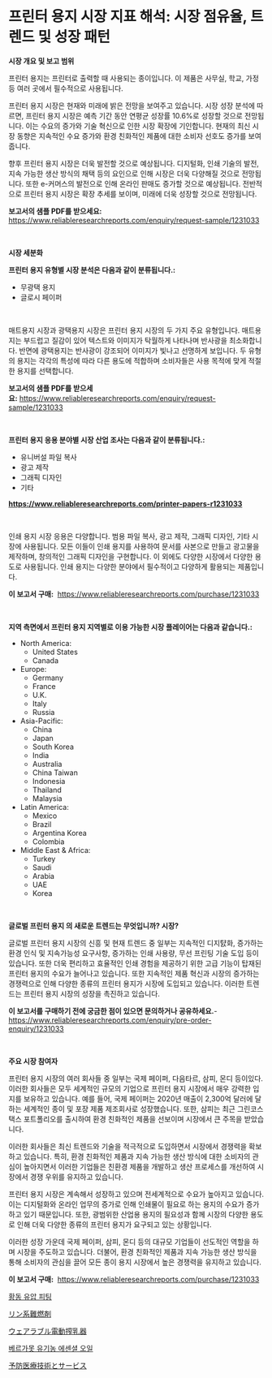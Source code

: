 <p><h1>프린터 용지 시장 지표 해석: 시장 점유율, 트렌드 및 성장 패턴</h1></p><p><strong>시장 개요 및 보고 범위</strong></p>
<p><p>프린터 용지는 프린터로 출력할 때 사용되는 종이입니다. 이 제품은 사무실, 학교, 가정 등 여러 곳에서 필수적으로 사용됩니다. </p><p>프린터 용지 시장은 현재와 미래에 밝은 전망을 보여주고 있습니다. 시장 성장 분석에 따르면, 프린터 용지 시장은 예측 기간 동안 연평균 성장률 10.6%로 성장할 것으로 전망됩니다. 이는 수요의 증가와 기술 혁신으로 인한 시장 확장에 기인합니다. 현재의 최신 시장 동향은 지속적인 수요 증가와 환경 친화적인 제품에 대한 소비자 선호도 증가를 보여줍니다.</p><p>향후 프린터 용지 시장은 더욱 발전할 것으로 예상됩니다. 디지털화, 인쇄 기술의 발전, 지속 가능한 생산 방식의 채택 등의 요인으로 인해 시장은 더욱 다양해질 것으로 전망됩니다. 또한 e-커머스의 발전으로 인해 온라인 판매도 증가할 것으로 예상됩니다. 전반적으로 프린터 용지 시장은 확장 추세를 보이며, 미래에 더욱 성장할 것으로 전망됩니다.</p></p>
<p><strong>보고서의 샘플 PDF를 받으세요:</strong> <a href="https://www.reliableresearchreports.com/enquiry/request-sample/1231033">https://www.reliableresearchreports.com/enquiry/request-sample/1231033</a></p>
<p>&nbsp;</p>
<p><strong>시장 세분화</strong></p>
<p><strong>프린터 용지 유형별 시장 분석은 다음과 같이 분류됩니다.:</strong></p>
<p><ul><li>무광택 용지</li><li>글로시 페이퍼</li></ul></p>
<p>&nbsp;</p>
<p><p>매트용지 시장과 광택용지 시장은 프린터 용지 시장의 두 가지 주요 유형입니다. 매트용지는 부드럽고 질감이 있어 텍스트와 이미지가 탁월하게 나타나며 반사광을 최소화합니다. 반면에 광택용지는 반사광이 강조되어 이미지가 빛나고 선명하게 보입니다. 두 유형의 용지는 각각의 특성에 따라 다른 용도에 적합하며 소비자들은 사용 목적에 맞게 적절한 용지를 선택합니다.</p></p>
<p><strong>보고서의 샘플 PDF를 받으세요:</strong>&nbsp;<a href="https://www.reliableresearchreports.com/enquiry/request-sample/1231033">https://www.reliableresearchreports.com/enquiry/request-sample/1231033</a></p>
<p>&nbsp;</p>
<p><strong> 프린터 용지 응용 분야별 시장 산업 조사는 다음과 같이 분류됩니다.:</strong></p>
<p><ul><li>유니버설 파일 복사</li><li>광고 제작</li><li>그래픽 디자인</li><li>기타</li></ul></p>
<p><strong><a href="https://www.reliableresearchreports.com/printer-papers-r1231033">https://www.reliableresearchreports.com/printer-papers-r1231033</a></strong></p>
<p>&nbsp;</p>
<p><p>인쇄 용지 시장 응용은 다양합니다. 범용 파일 복사, 광고 제작, 그래픽 디자인, 기타 시장에 사용됩니다. 모든 이들이 인쇄 용지를 사용하여 문서를 사본으로 만들고 광고물을 제작하며, 창의적인 그래픽 디자인을 구현합니다. 이 외에도 다양한 시장에서 다양한 용도로 사용됩니다. 인쇄 용지는 다양한 분야에서 필수적이고 다양하게 활용되는 제품입니다.</p></p>
<p><strong>이 보고서 구매:</strong>&nbsp; <a href="https://www.reliableresearchreports.com/purchase/1231033">https://www.reliableresearchreports.com/purchase/1231033</a></p>
<p>&nbsp;</p>
<p><strong>지역 측면에서 프린터 용지 지역별로 이용 가능한 시장 플레이어는 다음과 같습니다.:</strong></p>
<p><ul>
    <li>
        North America:
        <ul>
            <li>United States</li>
            <li>Canada</li>
        </ul>
    </li>
    <li>
        Europe:
        <ul>
            <li>Germany</li>
            <li>France</li>
            <li>U.K.</li>
            <li>Italy</li>
            <li>Russia</li>
        </ul>
    </li>
    <li>
        Asia-Pacific:
        <ul>
            <li>China</li>
            <li>Japan</li>
            <li>South Korea</li>
            <li>India</li>
            <li>Australia</li>
            <li>China Taiwan</li>
            <li>Indonesia</li>
            <li>Thailand</li>
            <li>Malaysia</li>
        </ul>
    </li>
    <li>
        Latin America:
        <ul>
            <li>Mexico</li>
            <li>Brazil</li>
            <li>Argentina Korea</li>
            <li>Colombia</li>
        </ul>
    </li>
    <li>
        Middle East & Africa:
        <ul>
            <li>Turkey</li>
            <li>Saudi</li>
            <li>Arabia</li>
            <li>UAE</li>
            <li>Korea</li>
        </ul>
    </li>
    </ul></p>
<p>&nbsp;</p>
<p><strong>글로벌 프린터 용지 의 새로운 트렌드는 무엇입니까? 시장?</strong></p>
<p><p>글로벌 프린터 용지 시장의 신흥 및 현재 트렌드 중 일부는 지속적인 디지턄화, 증가하는 환경 인식 및 지속가능성 요구사항, 증가하는 인쇄 사용량, 무선 프린팅 기술 도입 등이 있습니다. 또한 더욱 편리하고 효율적인 인쇄 경험을 제공하기 위한 고급 기능이 탑재된 프린터 용지의 수요가 늘어나고 있습니다. 또한 지속적인 제품 혁신과 시장의 증가하는 경쟁력으로 인해 다양한 종류의 프린터 용지가 시장에 도입되고 있습니다. 이러한 트렌드는 프린터 용지 시장의 성장을 촉진하고 있습니다.</p></p>
<p><strong>이 보고서를 구매하기 전에 궁금한 점이 있으면 문의하거나 공유하세요.</strong>- <a href="https://www.reliableresearchreports.com/enquiry/pre-order-enquiry/1231033">https://www.reliableresearchreports.com/enquiry/pre-order-enquiry/1231033</a></p>
<p>&nbsp;</p>
<p><strong>주요 시장 참여자</strong></p>
<p><p>프린터 용지 시장의 여러 회사들 중 일부는 국제 페이퍼, 다음타르, 삼피, 몬디 등이있다. 이러한 회사들은 모두 세계적인 규모의 기업으로 프린터 용지 시장에서 매우 강력한 입지를 보유하고 있습니다. 예를 들어, 국제 페이퍼는 2020년 매출이 2,300억 달러에 달하는 세계적인 종이 및 포장 제품 제조회사로 성장했습니다. 또한, 삼피는 최근 그린코스택스 포트폴리오를 출시하여 환경 친화적인 제품을 선보이며 시장에서 큰 주목을 받았습니다.</p><p>이러한 회사들은 최신 트렌드와 기술을 적극적으로 도입하면서 시장에서 경쟁력을 확보하고 있습니다. 특히, 환경 친화적인 제품과 지속 가능한 생산 방식에 대한 소비자의 관심이 높아지면서 이러한 기업들은 친환경 제품을 개발하고 생산 프로세스를 개선하여 시장에서 경쟁 우위를 유지하고 있습니다.</p><p>프린터 용지 시장은 계속해서 성장하고 있으며 전세계적으로 수요가 높아지고 있습니다. 이는 디지털화와 온라인 업무의 증가로 인해 인쇄물이 필요로 하는 용지의 수요가 증가하고 있기 때문입니다. 또한, 광범위한 산업용 용지의 필요성과 함께 시장의 다양한 용도로 인해 더욱 다양한 종류의 프린터 용지가 요구되고 있는 상황입니다.</p><p>이러한 성장 가운데 국제 페이퍼, 삼피, 몬디 등의 대규모 기업들이 선도적인 역할을 하며 시장을 주도하고 있습니다. 더불어, 환경 친화적인 제품과 지속 가능한 생산 방식을 통해 소비자의 관심을 끌어 모든 종이 용지 시장에서 높은 경쟁력을 유지하고 있습니다.</p></p>
<p><strong>이 보고서 구매:</strong>&nbsp;&nbsp;<a href="https://www.reliableresearchreports.com/purchase/1231033">https://www.reliableresearchreports.com/purchase/1231033</a></p>
<p><p><a href="https://medium.com/@cordiehyatt1/%ED%99%A9%EB%8F%99-%EC%9C%A0%EC%95%95-%ED%94%BC%ED%8C%85-%EC%8B%9C%EC%9E%A5-%EB%8F%99%ED%96%A5-%EB%B0%8F-%EC%8B%9C%EC%9E%A5-%EB%B6%84%EC%84%9D%EC%9D%80-2024%EB%85%84%EB%B6%80%ED%84%B0-2031%EB%85%84%EA%B9%8C%EC%A7%80-%EC%98%88%EC%83%81%EB%90%A9%EB%8B%88%EB%8B%A4-143a41fecf01">황동 유압 피팅</a></p><p><a href="https://medium.com/@stephengrant2015/%E3%83%AA%E3%83%B3%E7%B3%BB%E9%9B%A3%E7%87%83%E5%89%A4%E5%B8%82%E5%A0%B4%E3%81%AE%E5%B1%95%E6%9C%9B-%E7%94%A3%E6%A5%AD%E3%81%AE%E6%A6%82%E8%A6%81%E3%81%A8%E4%BA%88%E6%B8%AC-2024%E5%B9%B4%E3%81%8B%E3%82%892031%E5%B9%B4%E3%81%BE%E3%81%A7-ac9619a87ff6">リン系難燃剤</a></p><p><a href="https://github.com/AaronVargas43/Market-Research-Report-List-1/blob/main/678141526061.md">ウェアラブル電動搾乳器</a></p><p><a href="https://medium.com/@gunnerolson2022/%EB%B2%A0%EB%A5%B4%EA%B0%80%EB%AA%A8%ED%8A%B8-%EC%9C%A0%EA%B8%B0%EB%86%8D-%EC%97%90%EC%84%BC%EC%85%9C-%EC%98%A4%EC%9D%BC-%EC%8B%9C%EC%9E%A5-%EA%B7%9C%EB%AA%A8-%EC%8B%9C%EC%9E%A5-%EC%A0%84%EB%A7%9D-%EB%B0%8F-%EC%8B%9C%EC%9E%A5-%EC%98%88%EC%B8%A1-2024%EB%85%84%EB%B6%80%ED%84%B0-2031%EB%85%84-32002f6ad772">베르가못 유기농 에센셜 오일</a></p><p><a href="https://medium.com/@awicka/%E4%BA%88%E9%98%B2%E5%8C%BB%E7%99%82%E6%8A%80%E8%A1%93%E3%81%A8%E3%82%B5%E3%83%BC%E3%83%93%E3%82%B9%E5%B8%82%E5%A0%B4%E3%81%AF-%E5%B8%82%E5%A0%B4%E3%82%B7%E3%82%A7%E3%82%A2-%E5%B8%82%E5%A0%B4%E5%8B%95%E5%90%91-%E3%81%8A%E3%82%88%E3%81%B3%E5%B8%82%E5%A0%B4%E6%88%90%E9%95%B7%E3%81%AB%E9%96%A2%E3%81%99%E3%82%8B%E6%83%85%E5%A0%B1%E3%82%92%E6%8F%90%E4%BE%9B%E3%81%97%E3%81%A6%E3%81%84%E3%81%BE%E3%81%99-2a1772e57b88">予防医療技術とサービス</a></p></p>